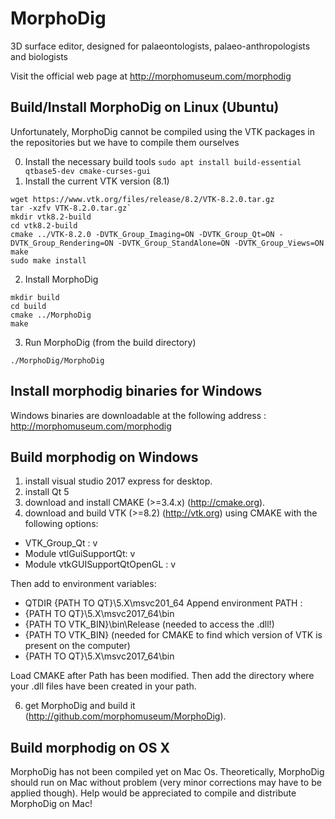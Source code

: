 # MorphoDig
3D surface editor, designed for palaeontologists, palaeo-anthropologists and biologists

Visit the official web page at http://morphomuseum.com/morphodig


## Build/Install MorphoDig on Linux (Ubuntu)

Unfortunately, MorphoDig cannot be compiled using the VTK packages in the repositories but we have to compile them ourselves

0. Install the necessary build tools
`sudo apt install build-essential qtbase5-dev cmake-curses-gui`
1. Install the current VTK version (8.1)
```
wget https://www.vtk.org/files/release/8.2/VTK-8.2.0.tar.gz
tar -xzfv VTK-8.2.0.tar.gz`
mkdir vtk8.2-build
cd vtk8.2-build
cmake ../VTK-8.2.0 -DVTK_Group_Imaging=ON -DVTK_Group_Qt=ON -DVTK_Group_Rendering=ON -DVTK_Group_StandAlone=ON -DVTK_Group_Views=ON
make 
sudo make install
```
2. Install MorphoDig
``` 
mkdir build
cd build
cmake ../MorphoDig
make
```
3. Run MorphoDig (from the build directory)
```
./MorphoDig/MorphoDig
```
    
   
## Install morphodig binaries for Windows 

Windows binaries are downloadable at the following address : http://morphomuseum.com/morphodig 
  
## Build morphodig on Windows
1.  install visual studio 2017 express for desktop.
2.  install Qt 5
4.  download and install CMAKE (>=3.4.x) (http://cmake.org).
5.  download and build VTK (>=8.2) (http://vtk.org) using CMAKE with the following options:
* VTK_Group_Qt : v
* Module vtlGuiSupportQt: v
* Module vtkGUISupportQtOpenGL : v



Then add to environment variables: 
* QTDIR {PATH TO QT}\5.X\msvc201_64
Append environment PATH : 
* {PATH TO QT}\5.X\msvc2017_64\bin
* {PATH TO VTK_BIN}\bin\Release (needed to access the .dll!)
* {PATH TO VTK_BIN} (needed for CMAKE to find which version of VTK is present on the computer)
* {PATH TO QT}\5.X\msvc2017_64\bin 

Load CMAKE after Path has been modified. Then add the directory where your .dll files have been created in your path.

6.  get MorphoDig and build it (http://github.com/morphomuseum/MorphoDig). 

## Build morphodig on OS X

MorphoDig has not been compiled yet on Mac Os. Theoretically, MorphoDig should run on Mac without problem (very minor corrections may have to be applied though). Help would be appreciated to compile and distribute MorphoDig on Mac!
    
    
